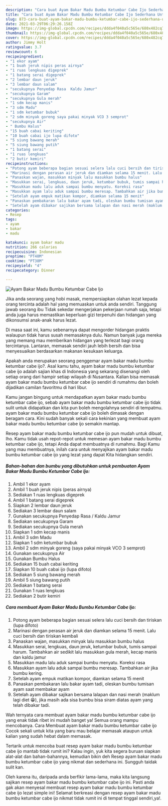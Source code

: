 ```yaml
---
description: "Cara buat Ayam Bakar Madu Bumbu Ketumbar Cabe Ijo Sederhana Untuk Jualan"
title: "Cara buat Ayam Bakar Madu Bumbu Ketumbar Cabe Ijo Sederhana Untuk Jualan"
slug: 873-cara-buat-ayam-bakar-madu-bumbu-ketumbar-cabe-ijo-sederhana-untuk-jualan
date: 2021-03-29T06:29:26.158Z
image: https://img-global.cpcdn.com/recipes/ddda4f040a5c565e/680x482cq70/ayam-bakar-madu-bumbu-ketumbar-cabe-ijo-foto-resep-utama.jpg
thumbnail: https://img-global.cpcdn.com/recipes/ddda4f040a5c565e/680x482cq70/ayam-bakar-madu-bumbu-ketumbar-cabe-ijo-foto-resep-utama.jpg
cover: https://img-global.cpcdn.com/recipes/ddda4f040a5c565e/680x482cq70/ayam-bakar-madu-bumbu-ketumbar-cabe-ijo-foto-resep-utama.jpg
author: Jimmy Holt
ratingvalue: 3.7
reviewcount: 6
recipeingredient:
- "1 ekor ayam"
- "1 buah jeruk nipis peras airnya"
- "1 ruas lengkuas digeprek"
- "1 batang serai digeprek"
- "2 lembar daun jeruk"
- "3 lembar daun salam"
- "secukupnya Penyedap Rasa  Kaldu Jamur"
- "secukupnya Garam"
- "secukupnya Gula merah"
- "1 sdm kecap manis"
- "3 sdm Madu"
- "1 sdm ketumbar bubuk"
- "2 sdm minyak goreng saya pakai minyak VCO 3 semprot"
- "secukupnya Air"
- " Bumbu Halus"
- "15 buah cabai keriting"
- "10 buah cabai ijo lupa difoto"
- "5 siung bawang merah"
- "5 siung bawang putih"
- "1 batang serai"
- "1 ruas lengkuas"
- "2 butir kemiri"
recipeinstructions:
- "Potong ayam beberapa bagian sesuai selera lalu cuci bersih dan tiriskan (lupa difoto)"
- "Marinasi dengan perasan air jeruk dan diamkan selama 15 menit. Lalu cuci bersih dan tiriskan kembali"
- "Panaskan wajan, masukkan minyak lalu masukkan bumbu halus"
- "Masukkan serai, lengkuas, daun jeruk, ketumbar bubuk, tumis sampai harum. Tambahkan air sedikit lalu masukkan gula merah, kecap manis dan kaldu jamur"
- "Masukkan madu lalu aduk sampai bumbu menyatu. Koreksi rasa"
- "Masukkan ayam lalu aduk sampai bumbu meresap. Tambahkan air jika bumbu kering."
- "Setelah ayam empuk matikan kompor, diamkan selama 15 menit"
- "Panaskan pembakaran lalu bakar ayam tadi, oleskan bumbu tumisan ayam saat membakar ayam"
- "Setelah ayam dibakar sajikan bersama lalapan dan nasi merah (maklum lagi diet 😁), jika masih ada sisa bumbu bisa siram diatas ayam yang telah dibakar tadi."
categories:
- Resep
tags:
- ayam
- bakar
- madu

katakunci: ayam bakar madu 
nutrition: 266 calories
recipecuisine: Indonesian
preptime: "PT40M"
cooktime: "PT38M"
recipeyield: "4"
recipecategory: Dinner

---
```



![Ayam Bakar Madu Bumbu Ketumbar Cabe Ijo](https://img-global.cpcdn.com/recipes/ddda4f040a5c565e/680x482cq70/ayam-bakar-madu-bumbu-ketumbar-cabe-ijo-foto-resep-utama.jpg)

Jika anda seorang yang hobi masak, mempersiapkan olahan lezat kepada orang tercinta adalah hal yang memuaskan untuk anda sendiri. Tanggung jawab seorang ibu Tidak sekedar mengerjakan pekerjaan rumah saja, tetapi anda juga harus memastikan keperluan gizi terpenuhi dan hidangan yang dikonsumsi anak-anak harus lezat.

Di masa  saat ini, kamu sebenarnya dapat mengorder hidangan praktis walaupun tidak harus susah memasaknya dulu. Namun banyak juga mereka yang memang mau memberikan hidangan yang terlezat bagi orang tercintanya. Lantaran, memasak sendiri jauh lebih bersih dan bisa menyesuaikan berdasarkan makanan kesukaan keluarga. 



Apakah anda merupakan seorang penggemar ayam bakar madu bumbu ketumbar cabe ijo?. Asal kamu tahu, ayam bakar madu bumbu ketumbar cabe ijo adalah sajian khas di Indonesia yang sekarang disenangi oleh setiap orang dari hampir setiap wilayah di Nusantara. Kalian bisa memasak ayam bakar madu bumbu ketumbar cabe ijo sendiri di rumahmu dan boleh dijadikan camilan favoritmu di hari libur.

Kamu jangan bingung untuk mendapatkan ayam bakar madu bumbu ketumbar cabe ijo, sebab ayam bakar madu bumbu ketumbar cabe ijo tidak sulit untuk didapatkan dan kita pun boleh mengolahnya sendiri di tempatmu. ayam bakar madu bumbu ketumbar cabe ijo boleh dimasak dengan beragam cara. Kini sudah banyak sekali cara kekinian yang membuat ayam bakar madu bumbu ketumbar cabe ijo semakin mantap.

Resep ayam bakar madu bumbu ketumbar cabe ijo pun mudah untuk dibuat, lho. Kamu tidak usah repot-repot untuk memesan ayam bakar madu bumbu ketumbar cabe ijo, tetapi Anda dapat membuatnya di rumahmu. Bagi Kamu yang mau membuatnya, inilah cara untuk menyajikan ayam bakar madu bumbu ketumbar cabe ijo yang lezat yang dapat Kita hidangkan sendiri.

<!--inarticleads1-->

##### Bahan-bahan dan bumbu yang dibutuhkan untuk pembuatan Ayam Bakar Madu Bumbu Ketumbar Cabe Ijo:

1. Ambil 1 ekor ayam
1. Ambil 1 buah jeruk nipis (peras airnya)
1. Sediakan 1 ruas lengkuas digeprek
1. Ambil 1 batang serai digeprek
1. Siapkan 2 lembar daun jeruk
1. Sediakan 3 lembar daun salam
1. Gunakan secukupnya Penyedap Rasa / Kaldu Jamur
1. Sediakan secukupnya Garam
1. Sediakan secukupnya Gula merah
1. Siapkan 1 sdm kecap manis
1. Ambil 3 sdm Madu
1. Siapkan 1 sdm ketumbar bubuk
1. Ambil 2 sdm minyak goreng (saya pakai minyak VCO 3 semprot)
1. Gunakan secukupnya Air
1. Gunakan  Bumbu Halus
1. Sediakan 15 buah cabai keriting
1. Siapkan 10 buah cabai ijo (lupa difoto)
1. Sediakan 5 siung bawang merah
1. Ambil 5 siung bawang putih
1. Sediakan 1 batang serai
1. Gunakan 1 ruas lengkuas
1. Sediakan 2 butir kemiri




<!--inarticleads2-->

##### Cara membuat Ayam Bakar Madu Bumbu Ketumbar Cabe Ijo:

1. Potong ayam beberapa bagian sesuai selera lalu cuci bersih dan tiriskan (lupa difoto)
1. Marinasi dengan perasan air jeruk dan diamkan selama 15 menit. Lalu cuci bersih dan tiriskan kembali
1. Panaskan wajan, masukkan minyak lalu masukkan bumbu halus
1. Masukkan serai, lengkuas, daun jeruk, ketumbar bubuk, tumis sampai harum. Tambahkan air sedikit lalu masukkan gula merah, kecap manis dan kaldu jamur
1. Masukkan madu lalu aduk sampai bumbu menyatu. Koreksi rasa
1. Masukkan ayam lalu aduk sampai bumbu meresap. Tambahkan air jika bumbu kering.
1. Setelah ayam empuk matikan kompor, diamkan selama 15 menit
1. Panaskan pembakaran lalu bakar ayam tadi, oleskan bumbu tumisan ayam saat membakar ayam
1. Setelah ayam dibakar sajikan bersama lalapan dan nasi merah (maklum lagi diet 😁), jika masih ada sisa bumbu bisa siram diatas ayam yang telah dibakar tadi.




Wah ternyata cara membuat ayam bakar madu bumbu ketumbar cabe ijo yang enak tidak ribet ini mudah banget ya! Semua orang mampu mencobanya. Cara Membuat ayam bakar madu bumbu ketumbar cabe ijo Cocok sekali untuk kita yang baru mau belajar memasak ataupun untuk kalian yang sudah hebat dalam memasak.

Tertarik untuk mencoba buat resep ayam bakar madu bumbu ketumbar cabe ijo mantab tidak rumit ini? Kalau ingin, yuk kita segera buruan siapkan alat-alat dan bahan-bahannya, kemudian bikin deh Resep ayam bakar madu bumbu ketumbar cabe ijo yang nikmat dan sederhana ini. Sungguh taidak sulit kan. 

Oleh karena itu, daripada anda berfikir lama-lama, maka kita langsung sajikan resep ayam bakar madu bumbu ketumbar cabe ijo ini. Pasti anda gak akan menyesal membuat resep ayam bakar madu bumbu ketumbar cabe ijo lezat simple ini! Selamat berkreasi dengan resep ayam bakar madu bumbu ketumbar cabe ijo nikmat tidak rumit ini di tempat tinggal sendiri,ya!.

